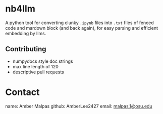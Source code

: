 <!-- shields -->


# nb4llm

A python tool for converting clunky `.ipynb` files into `.txt` files of fenced code and mardown block (and back again), for easy parsing and efficient embedding by llms.

## Contributing

* numpydocs style doc strings
* max line length of 120
* descriptive pull requests

# Contact

name: Amber Malpas 
github: AmberLee2427
email: malpas.1@osu.edu
